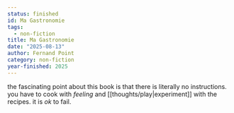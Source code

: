 ```yaml
---
status: finished
id: Ma Gastronomie
tags:
  - non-fiction
title: Ma Gastronomie
date: "2025-08-13"
author: Fernand Point
category: non-fiction
year-finished: 2025
---
```


the fascinating point about this book is that there is literally no instructions. you have to cook with _feeling_ and [[thoughts/play|experiment]] with the recipes. it is _ok_ to fail.

